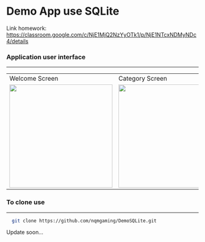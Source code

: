 # Demo App use SQLite

Link homework: https://classroom.google.com/c/NjE1MjQ2NzYyOTk1/p/NjE1NTcxNDMyNDc4/details

### Application user interface
****
<table>
  <tr>
    <td>Welcome Screen</td>
     <td>Category Screen</td>
     <td>Product Screen</td>
  </tr>
  <tr>
    <td><img src="https://i.imgur.com/CWah8IA.png" width=270></td>
    <td><img src="https://i.imgur.com/AdXY8TE.png" width=270 ></td>
    <td><img src="https://i.imgur.com/1A1Ogny.png" width=270 ></td>
  </tr>

 </table>
 
 ### To clone use
****

```bash
  git clone https://github.com/nqmgaming/DemoSQLite.git
```
    
Update soon...


